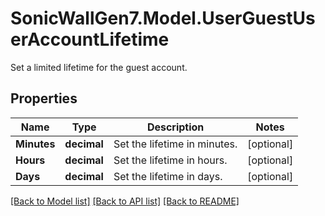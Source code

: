 # SonicWallGen7.Model.UserGuestUserAccountLifetime
Set a limited lifetime for the guest account.

## Properties

Name | Type | Description | Notes
------------ | ------------- | ------------- | -------------
**Minutes** | **decimal** | Set the lifetime in minutes. | [optional] 
**Hours** | **decimal** | Set the lifetime in hours. | [optional] 
**Days** | **decimal** | Set the lifetime in days. | [optional] 

[[Back to Model list]](../README.md#documentation-for-models) [[Back to API list]](../README.md#documentation-for-api-endpoints) [[Back to README]](../README.md)

